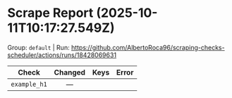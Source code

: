# Scrape Report (2025-10-11T10:17:27.549Z)

Group: `default`  |  Run: https://github.com/AlbertoRoca96/scraping-checks-scheduler/actions/runs/18428069631

| Check | Changed | Keys | Error |
|---|:---:|:--|:--|
| `example_h1` | — |  |  |
